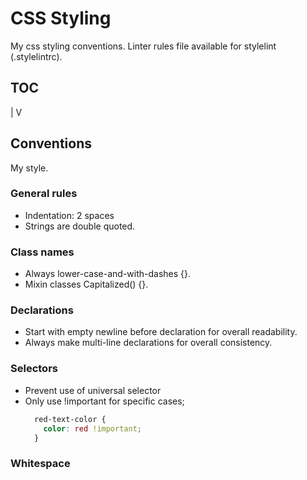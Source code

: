 # CSS Styling

My css styling conventions. Linter rules file available for stylelint (.stylelintrc).



## TOC
 |
 V


## Conventions

My style.

### General rules

* Indentation: 2 spaces
* Strings are double quoted.


### Class names
* Always lower-case-and-with-dashes {}.
* Mixin classes Capitalized() {}.


### Declarations
* Start with empty newline before declaration for overall readability.
* Always make multi-line declarations for overall consistency.


### Selectors
* Prevent use of universal selector
* Only use !important for specific cases;
  ```css
    red-text-color {
      color: red !important;
    }
  ```


### Whitespace
